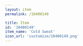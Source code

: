```yaml
---
layout: item
permalink: /10400149

title: Item
id: '10400149'
item_name: 'Cold Sweat'
icon_url: 'customize/10400149.png'
---
```

